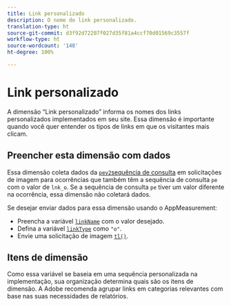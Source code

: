 ```yaml
---
title: Link personalizado
description: O nome do link personalizado.
translation-type: ht
source-git-commit: d3f92d72207f027d35f81a4ccf70d01569c3557f
workflow-type: ht
source-wordcount: '148'
ht-degree: 100%

---
```



# Link personalizado

A dimensão “Link personalizado” informa os nomes dos links personalizados implementados em seu site. Essa dimensão é importante quando você quer entender os tipos de links em que os visitantes mais clicam.

## Preencher esta dimensão com dados

Essa dimensão coleta dados da [`pev2`sequência de consulta](/help/implement/validate/query-parameters.md) em solicitações de imagem para ocorrências que também têm a sequência de consulta `pe` com o valor de `lnk_o`. Se a sequência de consulta `pe` tiver um valor diferente na ocorrência, essa dimensão não coletará dados.

Se desejar enviar dados para essa dimensão usando o AppMeasurement:

* Preencha a variável [`linkName`](/help/implement/vars/config-vars/linkname.md) com o valor desejado.
* Defina a variável [`linkType`](/help/implement/vars/config-vars/linktype.md) como `"o"`.
* Envie uma solicitação de imagem [`tl()`](/help/implement/vars/functions/tl-method.md).

## Itens de dimensão

Como essa variável se baseia em uma sequência personalizada na implementação, sua organização determina quais são os itens de dimensão. A Adobe recomenda agrupar links em categorias relevantes com base nas suas necessidades de relatórios.
